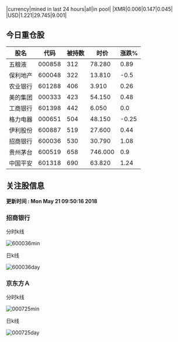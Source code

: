|currency|mined in last 24 hours|all|in pool|
|XMR|0.006|0.147|0.045|
|USD|1.221|29.745|9.001|

## 今日重仓股 

|股名|代码|被持数|时价|涨跌%|
|---|---|---|---|---|
|五粮液|000858|312|78.280|0.89|
|保利地产|600048|322|13.810|-0.5|
|农业银行|601288|406|3.910|0.26|
|美的集团|000333|423|54.150|0.48|
|工商银行|601398|442|6.050|0.0|
|格力电器|000651|504|48.150|-0.25|
|伊利股份|600887|519|27.600|0.44|
|招商银行|600036|530|30.790|1.08|
|贵州茅台|600519|658|746.000|0.9|
|中国平安|601318|690|63.820|1.24|

## 关注股信息
**更新时间 : Mon May 21 09:50:16 2018**
### 招商银行 
分时k线

![600036min](http://image.sinajs.cn/newchart/min/n/sh600036.gif)

日k线

![600036day](http://image.sinajs.cn/newchart/daily/n/sh600036.gif)

### 京东方Ａ 
分时k线

![000725min](http://image.sinajs.cn/newchart/min/n/sz000725.gif)

日k线

![000725day](http://image.sinajs.cn/newchart/daily/n/sz000725.gif)
